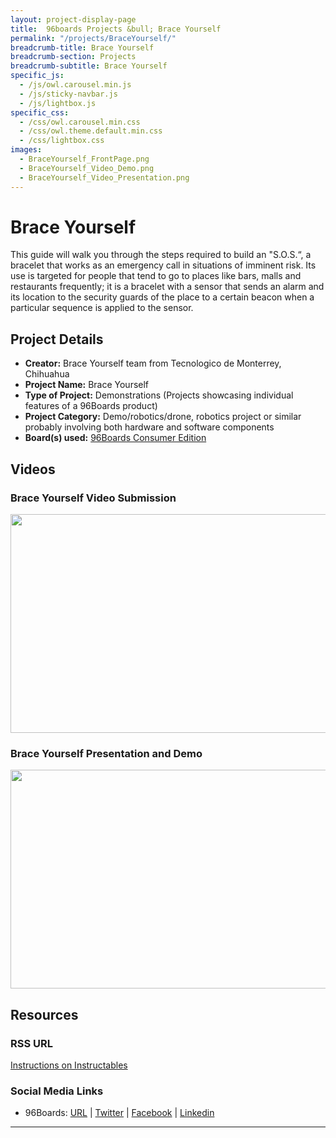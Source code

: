 ```yaml
---
layout: project-display-page
title:  96boards Projects &bull; Brace Yourself
permalink: "/projects/BraceYourself/"
breadcrumb-title: Brace Yourself
breadcrumb-section: Projects
breadcrumb-subtitle: Brace Yourself
specific_js:
  - /js/owl.carousel.min.js
  - /js/sticky-navbar.js
  - /js/lightbox.js
specific_css:
  - /css/owl.carousel.min.css
  - /css/owl.theme.default.min.css
  - /css/lightbox.css
images:
  - BraceYourself_FrontPage.png
  - BraceYourself_Video_Demo.png
  - BraceYourself_Video_Presentation.png
---
```

# Brace Yourself

This guide will walk you through the steps required to build an "S.O.S.“, a bracelet that works as an emergency call in situations of imminent risk. Its use is targeted for people that tend to go to places like bars, malls and restaurants frequently; it is a bracelet with a sensor that sends an alarm and its location to the security guards of the place to a certain beacon when a particular sequence is applied to the sensor.

## Project Details

- **Creator:** Brace Yourself team from Tecnologico de Monterrey, Chihuahua
- **Project Name:** Brace Yourself
- **Type of Project:** Demonstrations (Projects showcasing individual features of a 96Boards product)
- **Project Category:** Demo/robotics/drone, robotics project or similar probably involving both hardware and software components
- **Board(s) used:** [96Boards Consumer Edition](https://www.96boards.org/products/ce/)

## Videos

### Brace Yourself Video Submission

[<img src="https://github.com/96boards/website/blob/master/96boards.org/Projects/view/BraceYourself/Images/BraceYourself_Video_Demo.png?raw=true" data-canonical-src="https://github.com/96boards/website/blob/master/96boards.org/Projects/view/BraceYourself/Images/BraceYourself_Video_Demo.png?raw=true" width="600" height="350" />](https://youtu.be/DKViSRuLNhI?list=PL-NF6S9MM_W2ss20r7NZiyZBiz85zHuw5)

### Brace Yourself Presentation and Demo

[<img src="https://github.com/96boards/website/blob/master/96boards.org/Projects/view/BraceYourself/Images/BraceYourself_Video_Presentation.png?raw=true" data-canonical-src="https://github.com/96boards/website/blob/master/96boards.org/Projects/view/BraceYourself/Images/BraceYourself_Video_Presentation.png?raw=true" width="600" height="350" />](https://youtu.be/9fxtDixKr-8?list=PL-NF6S9MM_W2ss20r7NZiyZBiz85zHuw5)

## Resources

### RSS URL

[Instructions on Instructables](http://www.instructables.com/id/Brace-Yourself/)

### Social Media Links

- 96Boards: [URL](http://www.96boards.org/) &#124; [Twitter](https://twitter.com/96boards) &#124; [Facebook](https://www.facebook.com/96Boards) &#124; [Linkedin](https://www.linkedin.com/showcase/6637095/)


***
